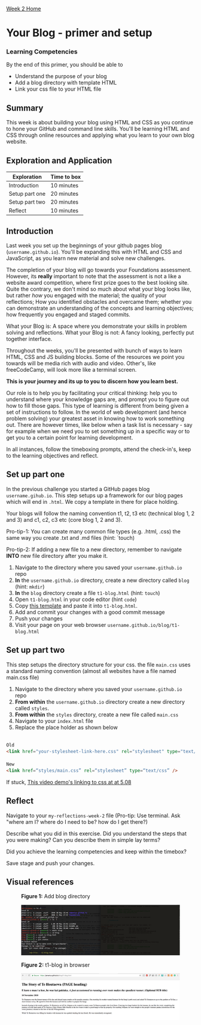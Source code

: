 [Week 2 Home](README.md)

# Your Blog - primer and setup

### Learning Competencies
By the end of this primer, you should be able to
- Understand the purpose of your blog
- Add a blog directory with template HTML
- Link your css file to your HTML file

## Summary
This week is about building your blog using HTML and CSS as you continue to hone your GitHub and command line skills. You'll be learning HTML and CSS through online resources and applying what you learn to your own blog website.


## Exploration and Application

Exploration | Time to box |
------------|----------|
Introduction | 10 minutes
Setup part one | 20 minutes |
Setup part two | 20 minutes
Reflect | 10 minutes |


## Introduction
Last week you set up the beginnings of your github pages blog (`username.github.io`). You'll be expanding this with HTML and CSS and JavaScript, as you learn new material and solve new challenges.

The completion of your blog will go towards your Foundations assessment. However, its __really__ important to note that the assessment is not a like a website award competition, where first prize goes to the best looking site. Quite the contrary, we don't mind so much about what your blog looks like, but rather _how_ you engaged with the material; the quality of your reflections; How you identified obstacles and overcame them; whether you can demonstrate an understanding of the concepts and learning objectives; how frequently you engaged and staged commits.

What your Blog is: A space where you demonstrate your skills in problem solving and reflections.
What your Blog is not: A fancy looking, perfectly put together interface.

Throughout the weeks, you'll be presented with bunch of ways to learn HTML, CSS and JS building blocks.
Some of the resources we point you towards will be media rich with audio and video. Other's, like freeCodeCamp, will look more like a terminal screen.

__This is your journey and its up to you to discern how you learn best.__

Our role is to help you by facilitating your critical thinking: help you to understand where your knowledge gaps are, and prompt you to figure out how to fill those gaps. This type of learning is different from being given a set of instructions to follow. In the world of web development (and hence problem solving) your greatest asset in knowing how to work something out. There are however times, like below when a task list is necessary - say for example when we need you to set something up in a specific way or to get you to a certain point for learning development.

In all instances, follow the timeboxing prompts, attend the check-in's, keep to the learning objectives and reflect.

## Set up part one
In the previous challenge you started a GitHub pages blog `username.gihub.io`. This step setups up a framework for our blog pages which will end in `.html`. We copy a template in there for place holding.

Your blogs will follow the naming convention t1, t2, t3 etc (technical blog 1, 2 and 3) and c1, c2, c3 etc (core blog 1, 2 and 3).

Pro-tip-1: You can create many common file types (e.g. .html, .css) the same way you create .txt and .md files (hint: `touch)

Pro-tip-2: If adding a new file to a new directory, remember to navigate __INTO__ new file directory after you make it.

1. Navigate to the directory where you saved your `username.github.io` repo
2. __In__ the `username.github.io` directory, create a new directory called `blog` (hint: `mkdir`)
3. __In__ the `blog` directory create a file `t1-blog.html` (hint: `touch`)
4. Open `t1-blog.html` in your code editor (hint `code`)
5. Copy [this template](web-html-template.html) and paste it into `t1-blog.html`.
4. Add and commit your changes with a good commit message
5. Push your changes
6. Visit your page on your web browser `username.github.io/blog/t1-blog.html`

## Set up part two
This step setups the directory structure for your css. the file `main.css` uses a standard naming convention (almost all websites have a file named main.css file)

1. Navigate to the directory where you saved your `username.github.io` repo
2. __From within__ the `username.github.io` directory create a new directory called `styles`.
3. __From within__ the `styles` directory, create a new file called `main.css`
4. Navigate to your `index.html` file
5. Replace the place holder as shown below

```html

Old
<link href="your-stylesheet-link-here.css" rel="stylesheet" type="text/css">  `<title>My blog</title>`

New 
<link href=“styles/main.css” rel=“stylesheet” type=“text/css” />

```

If stuck, [This video demo's linking to css at at 5.08](https://www.youtube.com/watch?v=gBi8Obib0tw)



## Reflect
Navigate to your `my-reflections-week-2` file (Pro-tip: Use terminal. Ask "where am I? where do I need to be? how do I get there?)

Describe what you did in this exercise. Did you understand the steps that you were making? Can you describe them in simple lay terms?

Did you achieve the learning competencies and keep within the timebox?

Save stage and push your changes.


## Visual references


<figure>
  <figcaption>
    <p><strong>Figure 1:</strong> Add blog directory</p>
  </figcaption>
  <img src="../images/blog-1-mkdir.png" alt="adding directory"><br>
</figure>

<figure>
  <figcaption>
    <p><strong>Figure 2:</strong> t1-blog in browser</p>
  </figcaption>
  <img src="../images/blog-2-template-on-web.png" alt="adding remotes"><br>
</figure>